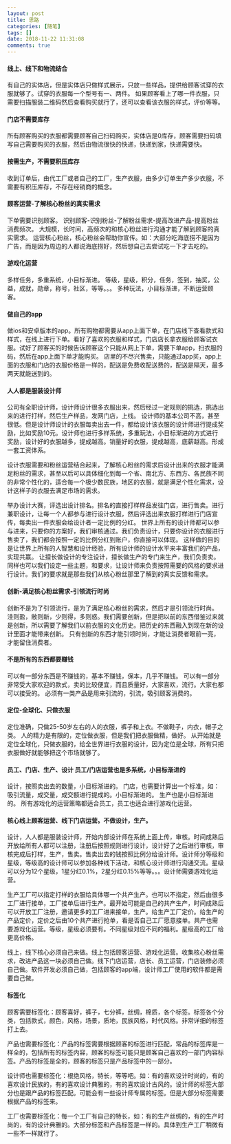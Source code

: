 ```yaml
---
layout: post
title: 思路
categories: [随笔]
tags: []
date: 2018-11-22 11:31:08
comments: true
---
```


#### 线上、线下和物流结合

有自己的实体店，但是实体店只做样式展示，只放一些样品，提供给顾客试穿的衣服就够了。试穿的衣服每一个型号有一、两件。
如果顾客看上了哪一件衣服，只需要扫描服装二维码然后查看购买就行了，还可以查看该衣服的样式，评价等等。

#### 门店不需要库存

所有顾客购买的衣服都需要顾客自己扫码购买，实体店是0库存，顾客需要扫码填写自己需要购买的衣服，然后由物流很快的快递，快递到家，快递需要快。

#### 按需生产，不需要积压库存

收到订单后，由代工厂或者自己的工厂，生产衣服，由多少订单生产多少衣服，不需要有积压库存，不存在经销商的概念。

#### 顾客运营-了解核心粉丝的真实需求

下单需要识别顾客。
识别顾客-识别粉丝-了解粉丝需求-提高改进产品-提高粉丝消费频次。
大规模，长时间，高频次的和核心粉丝进行沟通才能了解到顾客的真实需求。
运营核心粉丝，核心粉丝会帮助你宣传。如：大部分吃海底捞不是因为广告，而是因为周边的人都说海底捞好，然后想自己去尝试吃一下才去吃的。

#### 游戏化运营

多样任务，多重系统，小目标渐进。
等级，星级，积分，任务，签到，抽奖，公益，成就，勋章，称号，社区，等等。。。
多种玩法，小目标渐进，不断运营顾客。

#### 做自己的app

做ios和安卓版本的app。所有购物都需要从app上面下单，在门店线下查看款式和样式，在线上进行下单。看好了喜欢的衣服和样式，门店店长拿衣服给顾客试衣服。试好了顾客买的时候告诉顾客这个只能从网上下单，需要下单app，扫衣服的码，然后在app上面下单才能购买。
店里的不尽兴售卖，只能通过app买，app上面的衣服和门店的衣服价格是一样的，配送是免费收配送费的，配送是隔天，最多两天就能送到的。

#### 人人都是服装设计师

公司有全职设计师，设计师设计很多衣服出来，然后经过一定规则的挑选，挑选出来的进行打样，然后生产样品，发网门店，上线。
设计师的基本公司不高，甚至很低。但是设计师设计的衣服每卖出去一件，都给设计该衣服的设计师进行提成奖励，比如奖励10元。设计师也进行多样系统，多重玩法，小目标渐进的方式进行奖励，设计好的衣服越多，提成越高。销量好的衣服，提成越高，底薪越高。形成一套工资体系。

设计衣服需要和粉丝运营结合起来，了解核心粉丝的需求后设计出来的衣服才能满足粉丝的需求，甚至以后可以具体细化到每一个省、南北方、东西方、各民族不同的非常个性化的，适合每一个极少数民族，地区的衣服，就是满足个性化需求，设计这样子的衣服去满足市场的需求。

举办设计大赛，评选出设计排名。排名的直接打样样品发往门店，进行售卖。进行兼职设计，让每一个人都参与进行设计衣服，然后评选出来衣服打样进行门店宣传，每卖出一件衣服会给设计者一定比例的分红。
世界上所有的设计师都可以参与进来，只要你的方案好，我们审核通过。我们负责设计，只要你设计的衣服进行售卖了，我们都会按照一定的比例分红到账户，你直接可以体现。
这样做的目的是让世界上所有的人智慧和设计经验，所有设计师的设计水平来丰富我们的产品，实现共赢。
让擅长做设计的专注设计，擅长做生产的专门来生产，我们负责卖。
同样也可以我们设定一些主题，和要求，让设计师来负责按照需要的风格的要求进行设计。我们的要求就是那些我们从核心粉丝那里了解到的真实反馈和需求。

#### 创新-满足核心粉丝需求-引领流行时尚

创新不是为了引领流行，是为了满足核心粉丝的需求，然后才是引领流行时尚。
洼则盈，敝则新，少则得，多则惑。我们需要创新，但是把以前的东西借鉴过来就是创新，所以需要了解我们以前衣服的文化历史。把历史的东西融入到现在新的设计里面才能带来创新。
只有创新的东西才能引领时尚，才能让消费者眼前一亮，才能留住消费者。

#### 不是所有的东西都要赚钱

可以有一部分东西是不赚钱的，基本不赚钱，保本，几乎不赚钱。
可以有一部分非常受大家欢迎的款式，卖的比较便宜，而且质量好，大家喜欢，流行。大家也都可以接受的。
必须有一类产品是用来引流的，引流，吸引顾客消费的。

#### 定位-全球化、只做衣服

定位准确，只做25-50岁左右的人的衣服，裤子和上衣。不做鞋子，内衣，帽子之类。
人的精力是有限的，定位做衣服，但是我们把衣服做精，做好。
从开始就是定位全球化，只做衣服的，给全世界进行衣服的设计，因为定位是全球，所有只把衣服做好就能够把这个市场就够了。

#### 员工、门店、生产、设计  员工/门店运营也是多系统，小目标渐进的

设计，按照卖出去的数量，小目标渐进的。
门店，也需要计算出一个标准，如：吸引流量，成交量，成交额进行提成的。小目标渐进的。
生产也是小目标渐进的。
所有游戏化的运营策略都适合员工，员工也适合进行游戏化运营。

#### 核心线上顾客运营、线下门店运营。不做设计，生产。

设计，人人都是服装设计师，开始内部设计师在系统上面上传，审核。时间成熟后开放给所有人都可以注册，注册后按照规则进行设计，设计好了之后进行审核，审核完成后打样，生产，售卖。售卖出去的钱按照比例分给设计师。设计师分等级和星级，等级高的设计师可以参加各种线下活动，和核心设计师进行沟通交流。星级可以分为12个星级，1星分红0.1%，2星分红0.15%等等。。。设计师需要游戏化运营。

生产工厂可以指定打样的衣服给具体哪一个共产生产。也可以不指定，然后由很多工厂进行接单，工厂接单后进行生产。最开始可能是自己的共产生产，时间成熟后可以开放工厂注册，邀请更多的工厂进来接单，生产。给生产工厂定价。给生产的产品定价，定价之后由10个共产进行抢单，看是否自己工厂愿意接单。共产也需要游戏化运营。等级，星级必须要有。不同星级对应不同的福利。星级高的工厂给更高价格。

线上，线下核心必须自己来做。线上包括顾客运营、游戏化运营。收集核心粉丝需求，改进产品这一块必须自己做。线下门店运营，店长、员工运营，门店装修必须自己做。软件开发必须自己做，包括顾客的app端，设计师工厂使用的软件都是需要自己做。

#### 标签化

顾客需要标签化：顾客喜好，裤子，七分裤，丝绸，棉质，各个标签。标签各个分类，包括款式，颜色，风格，场景，质地，民族风格，时代风格。非常详细的标签打上去。

产品也需要标签化：产品的标签需要根据顾客的标签进行匹配，常品的标签库是一样全的，包括所有的标签内容，顾客的标签可能只是顾客自己喜欢的一部门内容标签。产品的标签是全的，顾客的标签只是产品标签中的一部分。

设计师也需要标签化：根绝风格，特长，等等吧。如：有的喜欢设计时尚的，有的喜欢设计民族的，有的喜欢设计典雅的，有的喜欢设计古风的。设计师的标签大部分也是跟产品的标签匹配。可能会有一些设计师专属的标签。但是大部分标签需要根据产品的标签来。

工厂也需要标签化：每一个工厂有自己的特长，如：有的生产丝绸的，有的生产时尚的，有的设计典雅的。大部分标签和产品标签是一样的。具体到生产工厂稍微有一些不一样就行了。











